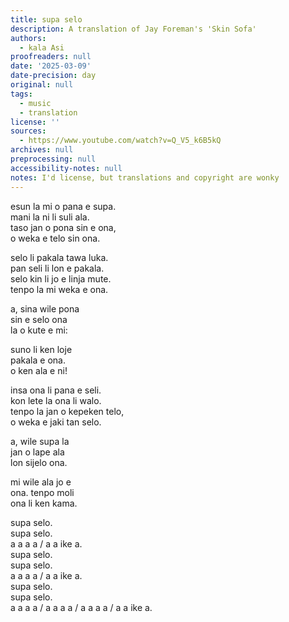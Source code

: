 ```yaml
---
title: supa selo
description: A translation of Jay Foreman's 'Skin Sofa'
authors:
  - kala Asi
proofreaders: null
date: '2025-03-09'
date-precision: day
original: null
tags:
  - music
  - translation
license: ''
sources:
  - https://www.youtube.com/watch?v=Q_V5_k6B5kQ
archives: null
preprocessing: null
accessibility-notes: null
notes: I'd license, but translations and copyright are wonky
---
```


  
esun la mi o pana e supa.  
mani la ni li suli ala.  
taso jan o pona sin e ona,  
o weka e telo sin ona.  

selo li pakala tawa luka.  
pan seli li lon e pakala.  
selo kin li jo e linja mute.  
tenpo la mi weka e ona.  

a, sina wile pona  
sin e selo ona  
la o kute e mi:  

suno li ken loje  
pakala e ona.  
o ken ala e ni!  

insa ona li pana e seli.  
kon lete la ona li walo.  
tenpo la jan o kepeken telo,  
o weka e jaki tan selo.  

a, wile supa la  
jan o lape ala  
lon sijelo ona.  

mi wile ala jo e  
ona. tenpo moli  
ona li ken kama.  

supa selo.  
supa selo.  
a a a a / a a ike a.  
supa selo.  
supa selo.  
a a a a / a a ike a.  
supa selo.  
supa selo.  
a a a a / a a a a / a a a a / a a ike a.
